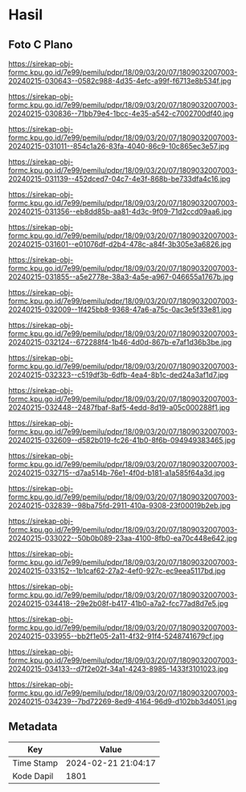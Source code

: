 # Hasil

## Foto C Plano

https://sirekap-obj-formc.kpu.go.id/7e99/pemilu/pdpr/18/09/03/20/07/1809032007003-20240215-030643--0582c988-4d35-4efc-a99f-f6713e8b534f.jpg

https://sirekap-obj-formc.kpu.go.id/7e99/pemilu/pdpr/18/09/03/20/07/1809032007003-20240215-030836--71bb79e4-1bcc-4e35-a542-c7002700df40.jpg

https://sirekap-obj-formc.kpu.go.id/7e99/pemilu/pdpr/18/09/03/20/07/1809032007003-20240215-031011--854c1a26-83fa-4040-86c9-10c865ec3e57.jpg

https://sirekap-obj-formc.kpu.go.id/7e99/pemilu/pdpr/18/09/03/20/07/1809032007003-20240215-031139--452dced7-04c7-4e3f-868b-be733dfa4c16.jpg

https://sirekap-obj-formc.kpu.go.id/7e99/pemilu/pdpr/18/09/03/20/07/1809032007003-20240215-031356--eb8dd85b-aa81-4d3c-9f09-71d2ccd09aa6.jpg

https://sirekap-obj-formc.kpu.go.id/7e99/pemilu/pdpr/18/09/03/20/07/1809032007003-20240215-031601--e01076df-d2b4-478c-a84f-3b305e3a6826.jpg

https://sirekap-obj-formc.kpu.go.id/7e99/pemilu/pdpr/18/09/03/20/07/1809032007003-20240215-031855--a5e2778e-38a3-4a5e-a967-046655a1767b.jpg

https://sirekap-obj-formc.kpu.go.id/7e99/pemilu/pdpr/18/09/03/20/07/1809032007003-20240215-032009--1f425bb8-9368-47a6-a75c-0ac3e5f33e81.jpg

https://sirekap-obj-formc.kpu.go.id/7e99/pemilu/pdpr/18/09/03/20/07/1809032007003-20240215-032124--672288f4-1b46-4d0d-867b-e7af1d36b3be.jpg

https://sirekap-obj-formc.kpu.go.id/7e99/pemilu/pdpr/18/09/03/20/07/1809032007003-20240215-032323--c519df3b-6dfb-4ea4-8b1c-ded24a3af1d7.jpg

https://sirekap-obj-formc.kpu.go.id/7e99/pemilu/pdpr/18/09/03/20/07/1809032007003-20240215-032448--2487fbaf-8af5-4edd-8d19-a05c000288f1.jpg

https://sirekap-obj-formc.kpu.go.id/7e99/pemilu/pdpr/18/09/03/20/07/1809032007003-20240215-032609--d582b019-fc26-41b0-8f6b-094949383465.jpg

https://sirekap-obj-formc.kpu.go.id/7e99/pemilu/pdpr/18/09/03/20/07/1809032007003-20240215-032715--d7aa514b-76e1-4f0d-b181-a1a585f64a3d.jpg

https://sirekap-obj-formc.kpu.go.id/7e99/pemilu/pdpr/18/09/03/20/07/1809032007003-20240215-032839--98ba75fd-2911-410a-9308-23f00019b2eb.jpg

https://sirekap-obj-formc.kpu.go.id/7e99/pemilu/pdpr/18/09/03/20/07/1809032007003-20240215-033022--50b0b089-23aa-4100-8fb0-ea70c448e642.jpg

https://sirekap-obj-formc.kpu.go.id/7e99/pemilu/pdpr/18/09/03/20/07/1809032007003-20240215-033152--1b1caf62-27a2-4ef0-927c-ec9eea5117bd.jpg

https://sirekap-obj-formc.kpu.go.id/7e99/pemilu/pdpr/18/09/03/20/07/1809032007003-20240215-034418--29e2b08f-b417-41b0-a7a2-fcc77ad8d7e5.jpg

https://sirekap-obj-formc.kpu.go.id/7e99/pemilu/pdpr/18/09/03/20/07/1809032007003-20240215-033955--bb2f1e05-2a11-4f32-91f4-5248741679cf.jpg

https://sirekap-obj-formc.kpu.go.id/7e99/pemilu/pdpr/18/09/03/20/07/1809032007003-20240215-034133--d7f2e02f-34a1-4243-8985-1433f3101023.jpg

https://sirekap-obj-formc.kpu.go.id/7e99/pemilu/pdpr/18/09/03/20/07/1809032007003-20240215-034239--7bd72269-8ed9-4164-96d9-d102bb3d4051.jpg


## Metadata

| Key        | Value               |
| ---------- | ------------------- |
| Time Stamp | 2024-02-21 21:04:17 |
| Kode Dapil | 1801                |



